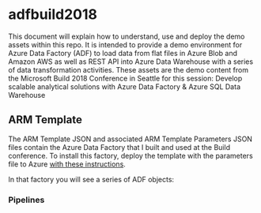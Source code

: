 # adfbuild2018

This document will explain how to understand, use and deploy the demo assets within this repo. It is intended to provide a demo environment for Azure Data Factory (ADF) to load data from flat files in Azure Blob and Amazon AWS as well as REST API into Azure Data Warehouse with a series of data transformation activities. These assets are the demo content from the Microsoft Build 2018 Conference in Seattle for this session: Develop scalable analytical solutions with Azure Data Factory & Azure SQL Data Warehouse

## ARM Template

The ARM Template JSON and associated ARM Template Parameters JSON files contain the Azure Data Factory that I built and used at the Build conference. To install this factory, deploy the template with the parameters file to Azure [with these instructions](https://docs.microsoft.com/en-us/azure/azure-resource-manager/resource-group-template-deploy).

In that factory you will see a series of ADF objects:

### Pipelines

